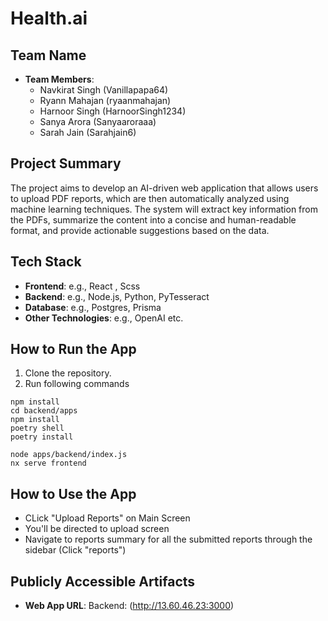 # Health.ai

## Team Name
- **Team Members**: 
  - Navkirat Singh (Vanillapapa64)
  - Ryann Mahajan (ryaanmahajan)
  - Harnoor Singh (HarnoorSingh1234)
  - Sanya Arora (Sanyaaroraaa)
  - Sarah Jain (Sarahjain6)

## Project Summary
The project aims to develop an AI-driven web application that allows users to upload PDF reports, which are then automatically analyzed using machine learning techniques. 
The system will extract key information from the PDFs, summarize the content into a concise and human-readable format, and provide actionable suggestions based on the data.

## Tech Stack
- **Frontend**: e.g., React , Scss
- **Backend**: e.g., Node.js, Python, PyTesseract 
- **Database**: e.g., Postgres, Prisma
- **Other Technologies**: e.g., OpenAI etc.

## How to Run the App
1. Clone the repository.
2. Run following commands
```
npm install
cd backend/apps
npm install
poetry shell
poetry install

node apps/backend/index.js
nx serve frontend
```
## How to Use the App
- CLick "Upload Reports" on Main Screen
- You'll be directed to upload screen
- Navigate to reports summary for all the submitted reports through the sidebar (Click "reports")

## Publicly Accessible Artifacts
- **Web App URL**: Backend: (http://13.60.46.23:3000)
